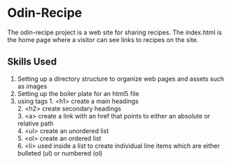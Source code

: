 # Odin-Recipe
The odin-recipe project is a web site for sharing recipes. The index.html is the home page where a visitor can see links to recipes on the site.

## Skills Used
  1. Setting up a directory structure to organize web pages and assets such as images
  2. Setting up the boiler plate for an html5 file
  3. using tags
    1. \<h1> create a main headings  
    2. \<h2> create secondary headings  
    3. \<a> create a link with an href that points to either an absolute or relative path  
    4. \<ul> create an unordered list  
    5. \<ol> create an ordered list  
    6. \<li> used inside a list to create individual line items which are either bulleted (ul) or numbered (ol)  
